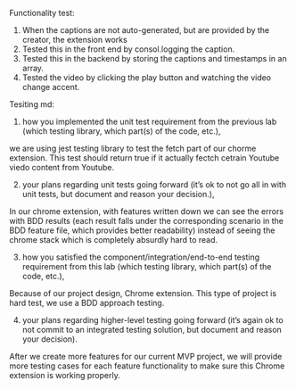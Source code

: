 Functionality test:

1) When the captions are not auto-generated, but are provided by the creator, the extension works
2) Tested this in the front end by consol.logging the caption.
3) Tested this in the backend by storing the captions and timestamps in an array.
4) Tested the video by clicking the play button and watching the video change accent. 


Tesiting md:

1) how you implemented the unit test requirement from the previous lab (which testing library, which part(s) of the code, etc.), 

we are using jest testing library to test the fetch part of our chorme extension. This test should return true if it actually fectch cetrain Youtube viedo content from Youtube.

2) your plans regarding unit tests going forward (it’s ok to not go all in with unit tests, but document and reason your decision.),

In our chrome extension, with features written down we can see the errors with BDD results (each result falls under the corresponding scenario in the BDD feature file, which provides better readability) instead of seeing the chrome stack which is completely absurdly hard to read.

3) how you satisfied the component/integration/end-to-end testing requirement from this lab (which testing library, which part(s) of the code, etc.), 

Because of our project design, Chrome extension. This type of project is hard test, we use a BDD approach testing. 

4) your plans regarding higher-level testing going forward (it’s again ok to not commit to an integrated testing solution, but document and reason your decision).

After we create more features for our current MVP project, we will provide more testing cases for each feature functionality to make sure this Chrome extension is working properly. 
